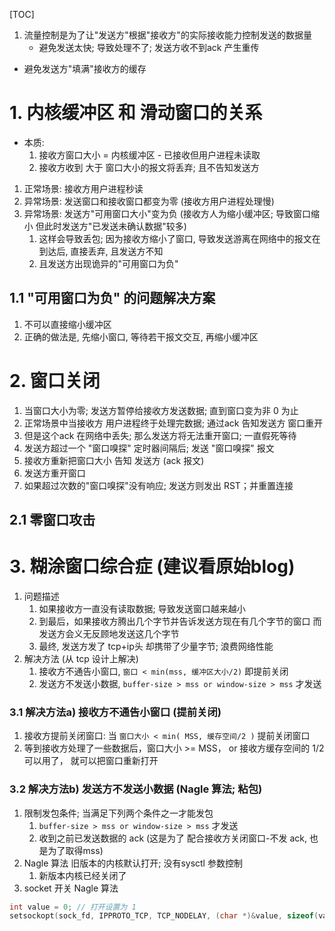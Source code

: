 [TOC]
1. 流量控制是为了让"发送方"根据"接收方"的实际接收能力控制发送的数据量
    + 避免发送太快; 导致处理不了; 发送方收不到ack 产生重传
+ 避免发送方"填满"接收方的缓存

# 1. 内核缓冲区 和 滑动窗口的关系
+ 本质:
    1. 接收方窗口大小 = 内核缓冲区 - 已接收但用户进程未读取
    2. 接收方收到 大于 窗口大小的报文将丢弃; 且不告知发送方
1. 正常场景: 接收方用户进程秒读
2. 异常场景: 发送窗口和接收窗口都变为零 (接收方用户进程处理慢)
3. 异常场景: 发送方"可用窗口大小"变为负 (接收方人为缩小缓冲区; 导致窗口缩小 但此时发送方"已发送未确认数据"较多)
    1. 这样会导致丢包; 因为接收方缩小了窗口, 导致发送游离在网络中的报文在到达后, 直接丢弃, 且发送方不知
    2. 且发送方出现诡异的"可用窗口为负"

## 1.1 "可用窗口为负" 的问题解决方案
1. 不可以直接缩小缓冲区
2. 正确的做法是, 先缩小窗口, 等待若干报文交互, 再缩小缓冲区

# 2. 窗口关闭
1. 当窗口大小为零; 发送方暂停给接收方发送数据; 直到窗口变为非 0 为止
2. 正常场景中当接收方 用户进程终于处理完数据; 通过ack 告知发送方 窗口重开
3. 但是这个ack 在网络中丢失; 那么发送方将无法重开窗口; 一直假死等待
4. 发送方超过一个 "窗口嗅探" 定时器间隔后; 发送 "窗口嗅探" 报文
5. 接收方重新把窗口大小 告知  发送方 (ack 报文)
6. 发送方重开窗口
7. 如果超过次数的"窗口嗅探"没有响应; 发送方则发出 RST；并重置连接

## 2.1 零窗口攻击
 
# 3.  糊涂窗口综合症 (建议看原始blog)
1. 问题描述
    1. 如果接收方一直没有读取数据; 导致发送窗口越来越小
    2. 到最后，如果接收方腾出几个字节并告诉发送方现在有几个字节的窗口
       而发送方会义无反顾地发送这几个字节
    3. 最终, 发送方发了 tcp+ip头 却携带了少量字节; 浪费网络性能
2. 解决方法 (从 tcp 设计上解决)
    1. 接收方不通告小窗口, `窗口 < min(mss, 缓冲区大小/2)` 即提前关闭
    2. 发送方不发送小数据, `buffer-size > mss or window-size > mss` 才发送
### 3.1 解决方法a) 接收方不通告小窗口 (提前关闭)
1. 接收方提前关闭窗口: 当 `窗口大小 < min( MSS, 缓存空间/2 )` 提前关闭窗口
2. 等到接收方处理了一些数据后，窗口大小 >= MSS，
   or 接收方缓存空间的 1/2可以用了，
   就可以把窗口重新打开
### 3.2 解决方法b) 发送方不发送小数据 (Nagle 算法; 粘包)
1. 限制发包条件; 当满足下列两个条件之一才能发包
    1. `buffer-size > mss or window-size > mss` 才发送
    2. 收到之前已发送数据的 ack (这是为了 配合接收方关闭窗口-不发 ack, 也是为了取得mss)
2. Nagle 算法 旧版本的内核默认打开; 没有sysctl 参数控制
    1. 新版本内核已经关闭了
3. socket 开关 Nagle 算法
```c++
int value = 0; // 打开设置为 1
setsockopt(sock_fd, IPPROTO_TCP, TCP_NODELAY, (char *)&value, sizeof(value));
```